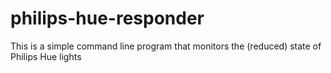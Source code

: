 # philips-hue-responder
This is a simple command line program that monitors the (reduced) state of Philips Hue lights

